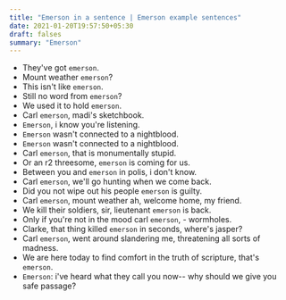 ```yaml
---
title: "Emerson in a sentence | Emerson example sentences"
date: 2021-01-20T19:57:50+05:30
draft: falses
summary: "Emerson"
---
```

- They've got `emerson`.
- Mount weather `emerson`?
- This isn't like `emerson`.
- Still no word from `emerson`?
- We used it to hold `emerson`.
- Carl `emerson`, madi's sketchbook.
- `Emerson`, i know you're listening.
- `Emerson` wasn't connected to a nightblood.
- `Emerson` wasn't connected to a nightblood.
- Carl `emerson`, that is monumentally stupid.
- Or an r2 threesome, `emerson` is coming for us.
- Between you and `emerson` in polis, i don't know.
- Carl `emerson`, we'll go hunting when we come back.
- Did you not wipe out his people `emerson` is guilty.
- Carl `emerson`, mount weather ah, welcome home, my friend.
- We kill their soldiers, sir, lieutenant `emerson` is back.
- Only if you're not in the mood carl `emerson`, - wormholes.
- Clarke, that thing killed `emerson` in seconds, where's jasper?
- Carl `emerson`, went around slandering me, threatening all sorts of madness.
- We are here today to find comfort in the truth of scripture, that's `emerson`.
- `Emerson`: i've heard what they call you now-- why should we give you safe passage?
                 
